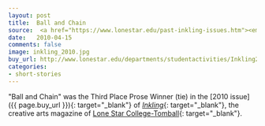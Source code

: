 ```yaml
---
layout: post
title:  Ball and Chain
source:  <a href="https://www.lonestar.edu/past-inkling-issues.htm"><em>Inkling</em></a> 2010 - Third Place Prose Winner (Tie)
date:   2010-04-15
comments: false
image: inkling_2010.jpg
buy_url: http://www.lonestar.edu/departments/studentactivities/Inkling2010.pdf
categories: 
- short-stories
---
```


"Ball and Chain" was the Third Place Prose Winner (tie) in the [2010 issue]({{ page.buy_url }}){: target="_blank"} of [*Inkling*][inkling]{: target="_blank"}, the creative
arts magazine of [Lone Star College-Tomball][lsc]{: target="_blank"}.

[inkling]:http://www.lonestar.edu/past-inkling-issues.htm
[lsc]:http://www.lonestar.edu/tomball.htm
